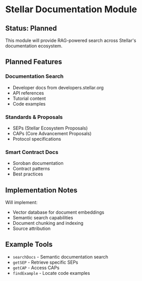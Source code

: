 # Stellar Documentation Module

## Status: Planned

This module will provide RAG-powered search across Stellar's documentation ecosystem.

## Planned Features

### Documentation Search
- Developer docs from developers.stellar.org
- API references
- Tutorial content
- Code examples

### Standards & Proposals
- SEPs (Stellar Ecosystem Proposals)
- CAPs (Core Advancement Proposals)
- Protocol specifications

### Smart Contract Docs
- Soroban documentation
- Contract patterns
- Best practices

## Implementation Notes

Will implement:
- Vector database for document embeddings
- Semantic search capabilities
- Document chunking and indexing
- Source attribution

## Example Tools

- `searchDocs` - Semantic documentation search
- `getSEP` - Retrieve specific SEPs
- `getCAP` - Access CAPs
- `findExample` - Locate code examples